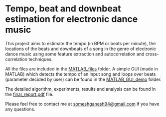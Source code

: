 # Tempo, beat and downbeat estimation for electronic dance music

This project aims to estimate the tempo (in BPM or beats per minute), the locations of the beats and downbeats of a song in the genre of electronic dance music using some feature extraction and autocorrelation and cross-correlation techniques.

All the files are included in the [MATLAB_files](https://github.com/SomeshGanesh94/Tempo-beat-and-downbeat-estimation-for-electronic-dance-music/tree/master/MATLAB_files) folder. A simple GUI (made in MATLAB) which detects the tempo of an input song and loops over beats (parameter decided by user) can be found in the [MATLAB_GUI_demo](https://github.com/SomeshGanesh94/Tempo-beat-and-downbeat-estimation-for-electronic-dance-music/tree/master/MATLAB_GUI_demo) folder. 

The detailed algorithm, experiments, results and analysis can be found in the [final_report.pdf](https://github.com/SomeshGanesh94/Tempo-beat-and-downbeat-estimation-for-electronic-dance-music/blob/master/final_report.pdf) file.

Please feel free to contact me at someshganesh94@gmail.com if you have any questions.
